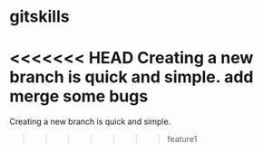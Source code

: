 # gitskills
<<<<<<< HEAD
Creating a new branch is quick and simple.
add merge
some bugs
=======
Creating a new branch is quick and simple.
>>>>>>> feature1

